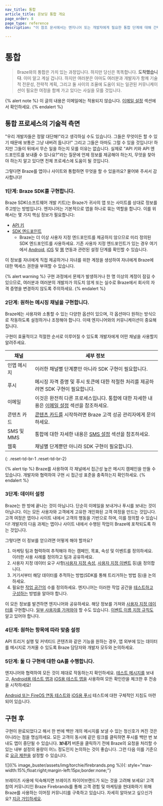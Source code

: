 ```yaml
---
nav_title: 통합
article_title: 온보딩 통합 개요
page_order: 8
page_type: reference
description: "이 참조 문서에서는 엔지니어 또는 개발자에게 필요한 통합 단계에 대해 간략하게 설명합니다."

---
```


# 통합

> Braze와의 통합은 가치 있는 과정입니다. 하지만 당신은 똑똑합니다. **도착했습니다**. 이미 알고 계실 겁니다. 하지만 여러분은 아마도 여러분과 개발자가 함께 기술적 전문성, 전략적 계획, 그리고 둘 사이의 조율에 도움이 되는 일관된 커뮤니케이션이 필요한 여정을 함께 가고 있다는 사실을 모를 것입니다.

{% alert note %}
이 글의 내용은 이메일에는 적용되지 않습니다. [이메일 설정]({{site.baseurl}}/user_guide/onboarding_with_braze/email_setup/) 섹션에서 확인하세요.
{% endalert %}

## 통합 프로세스의 기술적 측면

"우리 개발자들은 정말 대단해!"라고 생각하실 수도 있습니다. 그들은 무엇이든 할 수 있기 때문에 보통은 그냥 내버려 둡니다!" 그리고 그들은 아마도 그럴 수 있을 것입니다! 하지만 그들이 뒤에서 무슨 일을 하는지 모를 이유는 없습니다. 실제로 "API 키와 API 엔드포인트를 보내줄 수 있나요?"라는 질문에 언제 정보를 제공해야 하는지, 무엇을 찾아야 하는지 알고 있다면 전체 프로세스에 도움이 될 것입니다.

그렇다면 Braze를 앱이나 사이트와 통합하면 무엇을 할 수 있을까요? 물어봐 주셔서 감사합니다!

### 1단계: Braze SDK를 구현합니다.

Braze SDK(소프트웨어 개발 키트)는 Braze가 귀사의 앱 또는 사이트를 상대로 정보를 주고받는 방법입니다. 엔지니어는 기본적으로 앱을 하나로 묶는 역할을 합니다. 이를 위해서는 몇 가지 핵심 정보가 필요합니다:

* [API 키]({{site.baseurl}}/api/api_key/)
* [SDK 엔드포인트]({{site.baseurl}}/user_guide/administrative/access_braze/sdk_endpoints/)
  * Braze는 더 이상 사용자 지정 엔드포인트를 제공하지 않으므로 미리 정의된 SDK 엔드포인트를 사용하세요. 기존 사용자 지정 엔드포인트가 있는 경우 여기에서 [Android]({{site.baseurl}}/developer_guide/platform_integration_guides/android/initial_sdk_setup/android_sdk_integration/#step-5-optional-custom-endpoint-setup), [iOS]({{site.baseurl}}/developer_guide/platform_integration_guides/swift/initial_sdk_setup/overview/) 및 [웹]({{site.baseurl}}/developer_guide/platform_integration_guides/web/initial_sdk_setup/#initializing-the-sdk) 연동과 관련된 설정 단계를 확인할 수 있습니다.

이 정보를 자녀에게 직접 제공하거나 자녀를 위한 계정을 생성하여 자녀에게 Braze에 대한 액세스 권한을 부여할 수 있습니다. 

{% alert warning %}
구현 과정에서 문제가 발생하거나 한 명 이상의 계정이 잠길 수 있으므로, 여러분과 여러분의 개발자가 의도치 않게 또는 실수로 Braze에서 회사의 자격 증명을 변경하지 않도록 주의하세요.
{% endalert %}

### 2단계: 원하는 메시징 채널을 구현합니다.

Braze에는 사용자와 소통할 수 있는 다양한 옵션이 있으며, 각 옵션마다 원하는 방식으로 작동하도록 설정하거나 조정해야 합니다. 이때 엔지니어와의 커뮤니케이션이 중요해집니다.

구현이 효율적이고 적절한 순서로 이루어질 수 있도록 개발자에게 어떤 채널을 사용할지 알려주세요.

| 채널 | 세부 정보 |
|---|---|
| 인앱 메시지 | 이러한 채널별 단계뿐만 아니라 SDK 구현이 필요합니다. |
| 푸시 | 메시징 자격 증명 및 푸시 토큰에 대한 적절한 처리를 제공하려면 SDK 구현이 필요합니다. |
| 이메일 | 이것은 완전히 다른 프로세스입니다. 통합에 대한 자세한 내용은 [이메일 설정]({{site.baseurl}}/user_guide/onboarding_with_braze/email_setup/) 섹션을 참조하세요. |
| 콘텐츠 카드 | [콘텐츠 카드를]({{site.baseurl}}/user_guide/message_building_by_channel/content_cards/about/) 시작하려면 Braze 고객 성공 관리자에게 문의하세요. |
| SMS 및 MMS | 통합에 대한 자세한 내용은 [SMS 설정]({{site.baseurl}}/user_guide/onboarding_with_braze/sms_setup) 섹션을 참조하세요. |
| 웹훅 | 채널별 단계뿐만 아니라 SDK 구현이 필요합니다. | 
{: .reset-td-br-1 .reset-td-br-2}

{% alert tip %}
Braze를 사용하여 각 채널에서 접근성 높은 메시지 캠페인을 만들 수 있습니다. 개발자와 협력하여 구현 시 접근성 표준을 충족하는지 확인하세요.
{% endalert %}

### 3단계: 데이터 설정

Braze는 한 방에 끝나는 것이 아닙니다. 단순히 이메일을 보내거나 푸시를 보내는 것이 아닙니다. 이는 모든 사용자와 고객에게 고유한 개인화된 고객 여정을 만드는 것입니다. 고객 여정은 앱이나 사이트 내에서 고객의 행동을 기반으로 하며, 이를 정의할 수 있습니다! 개발자의 다음 과제는 앱이나 사이트 내에서 수행된 작업이 Braze에 포착되도록 하는 것입니다.

그렇다면 이 정보를 얻으려면 어떻게 해야 할까요?

1. 마케팅 팀과 협력하여 추적해야 하는 캠페인, 목표, 속성 및 이벤트를 정의하세요. 이러한 사용 사례를 정의하고 팀과 공유하세요.
2. 사용자 지정 데이터 요구 사항[(사용자 지정 속성]({{site.baseurl}}/user_guide/data_and_analytics/custom_data/custom_attributes/), [사용자 지정 이벤트]({{site.baseurl}}/user_guide/data_and_analytics/custom_data/custom_events/) 등[)을]({{site.baseurl}}/user_guide/data_and_analytics/custom_data/custom_attributes/) 정의합니다.
3. 거기서부터 해당 데이터를 추적하는 방법(SDK를 통해 트리거하는 방법 등)을 논의하세요.
4. 필요한 [작업 공간의]({{site.baseurl}}/user_guide/administrative/app_settings/manage_app_group/app_group_management/) 수를 정의하세요. 엔지니어는 이러한 작업 공간을 [테스트하고 구성하는]({{site.baseurl}}/developer_guide/platform_wide/app_group_configuration/) 방법을 알아야 합니다.

이 모든 정보를 발견하면 엔지니어와 공유하세요. 해당 정보를 가져와 [사용자 지정 데이터를]({{site.baseurl}}/user_guide/data_and_analytics/custom_data/pre-populating_custom_data/) 구현합니다. [일부 사용자를 가져와야]({{site.baseurl}}/user_guide/data_and_analytics/user_data_collection/user_import/) 할 수도 있습니다. [이벤트 이름 지정 규칙도]({{site.baseurl}}/user_guide/data_and_analytics/custom_data/event_naming_conventions/) 알고 있어야 합니다.

### 4단계: 원하는 항목에 따라 맞춤 설정

API 트리거 실행 및 커넥티드 콘텐츠와 같은 기능을 원하는 경우, 앱 외부에 있는 데이터를 메시지로 가져올 수 있도록 Braze 담당자와 개발자 모두와 논의하세요.

### 5단계: 둘 다 구현에 대한 QA를 수행합니다.

엔지니어와 협력하여 모든 것이 제대로 작동하는지 확인하세요. [테스트 메시지를]({{site.baseurl}}/user_guide/engagement_tools/campaigns/testing_and_more/sending_test_messages/) 보내고, [Android용 테스트 앱과]({{site.baseurl}}/developer_guide/platform_integration_guides/android/sample_apps/) [iOS용 테스트 앱을]({{site.baseurl}}/developer_guide/platform_integration_guides/swift/sample_apps/) 사용하여 모든 확인란을 체크한 후 전송을 시작하세요!

[Android 또는 FireOS 연동 테스트와]({{site.baseurl}}/developer_guide/platform_integration_guides/android/initial_sdk_setup/test_your_basic_integration/#test-your-basic-integration) [iOS용 푸시]({{site.baseurl}}/developer_guide/platform_integration_guides/ios/push_notifications/testing/) 테스트에 대한 구체적인 지침도 마련되어 있습니다.

## 구현 후

구현이 완료되었다고 해서 한 번에 백만 개의 메시지를 보낼 수 있는 청신호가 켜진 것은 아니라는 점을 명심하세요. 모든 고객이 동시에 같은 링크를 클릭하면 푸시를 백만 번 보내도 앱이 중단될 수 있습니다. **보내기** 버튼을 클릭하기 전에 Braze의 요청을 처리할 수 있는 내부 설정의 용량이 어느 정도인지 논의하는 것이 좋습니다. 그런 다음 이를 기준으로 [요금 제한을]({{site.baseurl}}/user_guide/engagement_tools/campaigns/testing_and_more/rate-limiting/#rate-limiting) 설정할 수 있습니다.

![]({% image_buster/assets/img/torchie/firebrands.png %}){: style="max-width:15%;float:right;margin-left:15px;border:none;"}

브레이즈 사용에 익숙해지면 브레이즈 파이어브랜드가 되는 것을 고려해 보세요! 고객 참여 커뮤니티인 Braze Firebrands를 통해 고객 경험 및 마케팅을 현대화하기 위해 Braze를 사용하는 이머징 커뮤니티를 구축하고 있습니다. 자세히 알아보고 싶으신가요? [지금 가입하세요](https://brazefirebrands.splashthat.com/).
